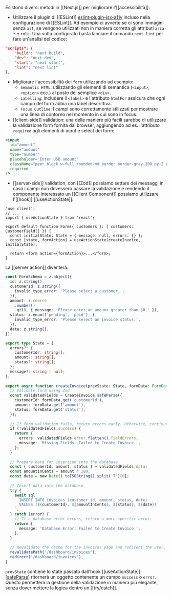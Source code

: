 Esistono diversi metodi in [[Next.js]] per migliorare l'[[accessibilità]]:
- Utilizzare il plugin di [[ESLint]] [eslint-plugin-jsx-a11y](https://www.npmjs.com/package/eslint-plugin-jsx-a11y) incluso nella configurazione di [[ESLint]]. Ad esempio ci avverte se ci sono immagini senza `alt`, se vengono utilizzati non in maniera corretta gli attributi `aria-*` e `role`. Una volta configurato basta lanciare il comando `next lint` per fare un'analisi del codice:

```json
"scripts": {
    "build": "next build",
    "dev": "next dev",
    "start": "next start",
    "lint": "next lint"
},
```

- Migliorare l'accessibilità dei `form` utilizzando ad esempio:
	- `Semantic HTML`: utilizzando gli elementi di semantica (`<input>`, `<option>` ecc.) al posto del semplice `<div>`.
	- `Labelling`: includere il `<label>` e l'attributo `htmlFor` assicura che ogni campo del form abbia una label descrittiva.
	- `Focus Outline`: I campi sono correttamente stilizzati per mostrare una linea di contorno nel momento in cui sono in focus.
- [[client-side]] validation: una delle maniere più facili sarebbe di utilizzare la validazione form fornita dal browser, aggiungendo ad es. l'attributo `required` agli elementi di input e select dei form:

```jsx
<input
  id="amount"
  name="amount"
  type="number"
  placeholder="Enter USD amount"
  className="peer block w-full rounded-md border border-gray-200 py-2 pl-10 text-sm outline-2 placeholder:text-gray-500"
  required
/>
```

- [[server-side]] validation, con [[Zod]] possiamo settare dei messaggi in caso i campi non dovessero passare la validazione e rendendo il componente interessato un [[Client Component]] possiamo utilizzare l'[[hook]] [[useActionState]]:

```tsx
'use client';
// ...
import { useActionState } from 'react';
 
export default function Form({ customers }: { customers: CustomerField[] }) {
  const initialState: State = { message: null, errors: {} };
  const [state, formAction] = useActionState(createInvoice, initialState);
 
  return <form action={formAction}>...</form>;
}
```

La [[server action]] diventerà:

```ts
const FormSchema = z.object({
  id: z.string(),
  customerId: z.string({
    invalid_type_error: 'Please select a customer.',
  }),
  amount: z.coerce
    .number()
    .gt(0, { message: 'Please enter an amount greater than $0.' }),
  status: z.enum(['pending', 'paid'], {
    invalid_type_error: 'Please select an invoice status.',
  }),
  date: z.string(),
});

export type State = {
  errors?: {
    customerId?: string[];
    amount?: string[];
    status?: string[];
  };
  message?: string | null;
};
 
export async function createInvoice(prevState: State, formData: FormData) {
  // Validate form using Zod
  const validatedFields = CreateInvoice.safeParse({
    customerId: formData.get('customerId'),
    amount: formData.get('amount'),
    status: formData.get('status'),
  });
 
  // If form validation fails, return errors early. Otherwise, continue.
  if (!validatedFields.success) {
    return {
      errors: validatedFields.error.flatten().fieldErrors,
      message: 'Missing Fields. Failed to Create Invoice.',
    };
  }
 
  // Prepare data for insertion into the database
  const { customerId, amount, status } = validatedFields.data;
  const amountInCents = amount * 100;
  const date = new Date().toISOString().split('T')[0];
 
  // Insert data into the database
  try {
    await sql`
      INSERT INTO invoices (customer_id, amount, status, date)
      VALUES (${customerId}, ${amountInCents}, ${status}, ${date})
    `;
  } catch (error) {
    // If a database error occurs, return a more specific error.
    return {
      message: 'Database Error: Failed to Create Invoice.',
    };
  }
 
  // Revalidate the cache for the invoices page and redirect the user.
  revalidatePath('/dashboard/invoices');
  redirect('/dashboard/invoices');
}
```

`prevState` contiene lo state passato dall'hook [[useActionState]].
[[safeParse]]() ritornerà un oggetto contenente un campo `success` o `error`.  Questo permetterà la gestione della validazione in maniera più elegante, senza dover mettere la logica dentro un [[try/catch]].